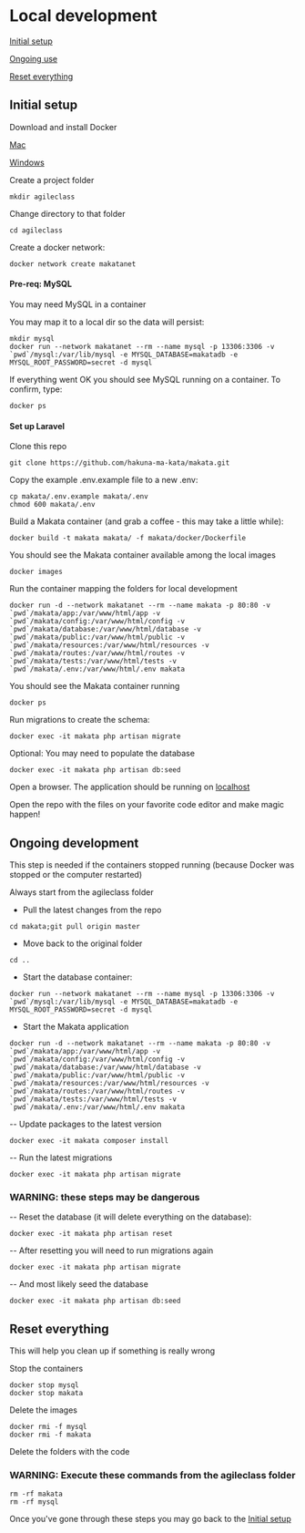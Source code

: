 # Local development

[Initial setup](#initial)

[Ongoing use](#ongoing)

[Reset everything](#reset)

<a name="initial"></a>
## Initial setup

Download and install Docker

[Mac](https://www.docker.com/docker-mac)

[Windows](https://www.docker.com/docker-windows)

Create a project folder
```
mkdir agileclass
```

Change directory to that folder
```
cd agileclass
```

Create a docker network:
```
docker network create makatanet
```

#### Pre-req: MySQL
You may need MySQL in a container

You may map it to a local dir so the data will persist:
```
mkdir mysql
docker run --network makatanet --rm --name mysql -p 13306:3306 -v `pwd`/mysql:/var/lib/mysql -e MYSQL_DATABASE=makatadb -e MYSQL_ROOT_PASSWORD=secret -d mysql
```

If everything went OK you should see MySQL running on a container. To confirm, type:
```
docker ps
``` 

#### Set up Laravel

Clone this repo
```
git clone https://github.com/hakuna-ma-kata/makata.git
```

Copy the example .env.example file to a new .env:
```
cp makata/.env.example makata/.env
chmod 600 makata/.env
```

Build a Makata container (and grab a coffee - this may take a little while):
```
docker build -t makata makata/ -f makata/docker/Dockerfile
````

You should see the Makata container available among the local images
```
docker images
```

Run the container mapping the folders for local development
```
docker run -d --network makatanet --rm --name makata -p 80:80 -v `pwd`/makata/app:/var/www/html/app -v `pwd`/makata/config:/var/www/html/config -v `pwd`/makata/database:/var/www/html/database -v `pwd`/makata/public:/var/www/html/public -v `pwd`/makata/resources:/var/www/html/resources -v `pwd`/makata/routes:/var/www/html/routes -v `pwd`/makata/tests:/var/www/html/tests -v `pwd`/makata/.env:/var/www/html/.env makata
```

You should see the Makata container running
```
docker ps
```

Run migrations to create the schema:
```
docker exec -it makata php artisan migrate
```

Optional: You may need to populate the database
```
docker exec -it makata php artisan db:seed
```

Open a browser. The application should be running on [localhost](http://localhost)

Open the repo with the files on your favorite code editor and make magic happen!

<a name="ongoing"></a>
## Ongoing development

This step is needed if the containers stopped running (because Docker was stopped or the computer restarted)

Always start from the agileclass folder

- Pull the latest changes from the repo
```
cd makata;git pull origin master
```

- Move back to the original folder
```
cd ..
```

- Start the database container:
```
docker run --network makatanet --rm --name mysql -p 13306:3306 -v `pwd`/mysql:/var/lib/mysql -e MYSQL_DATABASE=makatadb -e MYSQL_ROOT_PASSWORD=secret -d mysql
```

- Start the Makata application
```
docker run -d --network makatanet --rm --name makata -p 80:80 -v `pwd`/makata/app:/var/www/html/app -v `pwd`/makata/config:/var/www/html/config -v `pwd`/makata/database:/var/www/html/database -v `pwd`/makata/public:/var/www/html/public -v `pwd`/makata/resources:/var/www/html/resources -v `pwd`/makata/routes:/var/www/html/routes -v `pwd`/makata/tests:/var/www/html/tests -v `pwd`/makata/.env:/var/www/html/.env makata
```

-- Update packages to the latest version
```
docker exec -it makata composer install
```

-- Run the latest migrations
```
docker exec -it makata php artisan migrate
```

### WARNING: these steps may be dangerous
-- Reset the database (it will delete everything on the database):
```
docker exec -it makata php artisan reset
```

-- After resetting you will need to run migrations again
```
docker exec -it makata php artisan migrate
```

-- And most likely seed the database
```
docker exec -it makata php artisan db:seed
```

<a name="reset"></a>
## Reset everything

This will help you clean up if something is really wrong

Stop the containers
```
docker stop mysql
docker stop makata
```

Delete the images
```
docker rmi -f mysql
docker rmi -f makata
````

Delete the folders with the code
### WARNING: Execute these commands from the agileclass folder
```
rm -rf makata
rm -rf mysql
```

Once you've gone through these steps you may go back to the [Initial setup](#initial)
